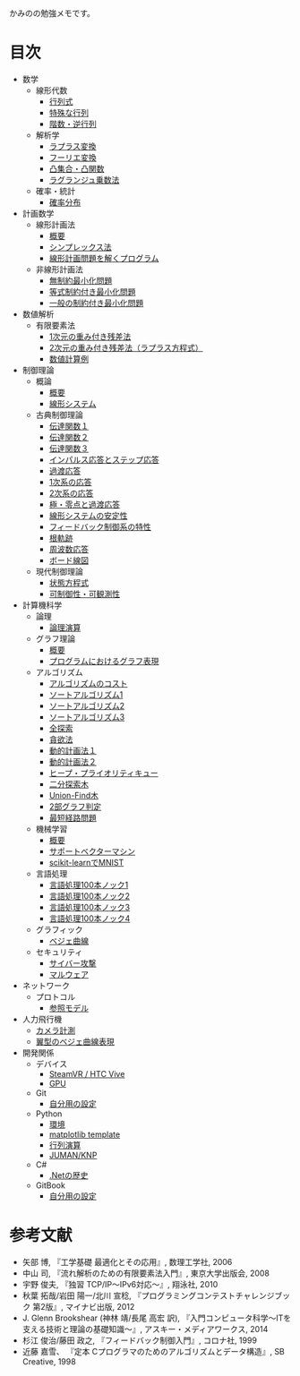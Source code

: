 かみのの勉強メモです。

# 目次

* 数学
  * 線形代数
    * [行列式](mathematics/linear_algebra/determinant.md)
    * [特殊な行列](mathematics/linear_algebra/characteristic_matrix.md)
    * [階数・逆行列](mathematics/linear_algebra/inverse_matrix.md)
  * 解析学
    * [ラプラス変換](mathematics/analysis/laplace_transform.md)
    * [フーリエ変換](mathematics/analysis/fourier_transform.md)
    * [凸集合・凸関数](mathematics/analysis/convex.md)
    * [ラグランジュ乗数法](mathematics/analysis/lagrange_multiplier.md)
  * 確率・統計
    * [確率分布](mathematics/statistics/probability_distribution.md)
* 計画数学
  * 線形計画法
    * [概要](mathematical_programming/linear/intro.md)
    * [シンプレックス法](mathematical_programming/linear/simplex_method.md)
    * [線形計画問題を解くプログラム](mathematical_programming/linear/program.md)
  * 非線形計画法
    * [無制約最小化問題](mathematical_programming/nonlinear/unconstrained.md)
    * [等式制約付き最小化問題](mathematical_programming/nonlinear/equality_constrained.md)
    * [一般の制約付き最小化問題](mathematical_programming/nonlinear/constrained.md)
* 数値解析
  * 有限要素法
    * [1次元の重み付き残差法](numerical_analysis/finite_element_method/1-dimention.md)
    * [2次元の重み付き残差法（ラプラス方程式）](numerical_analysis/finite_element_method/laplaces_equation.md)
    * [数値計算例](numerical_analysis/finite_element_method/examples.md)
* 制御理論
  * 概論
    * [概要](control/abstract/intro.md)
    * [線形システム](control/abstract/linear_system.md)
  * 古典制御理論
    * [伝達関数１](control/classical/transfer_function1.md)
    * [伝達関数２](control/classical/transfer_function2.md)
    * [伝達関数３](control/classical/transfer_function3.md)
    * [インパルス応答とステップ応答](control/classical/impulse_step_response.md)
    * [過渡応答](control/classical/transient_response.md)
    * [1次系の応答](control/classical/first_order_system.md)
    * [2次系の応答](control/classical/second_order_system.md)
    * [極・零点と過渡応答](control/classical/pole_zero.md)
    * [線形システムの安定性](control/classical/stability.md)
    * [フィードバック制御系の特性](control/classical/feedback.md)
    * [根軌跡](control/classical/root_locus.md)
    * [周波数応答](control/classical/frequency_response.md)
    * [ボード線図](control/classical/bode_diagram.md)
  * 現代制御理論
    * [状態方程式](control/modern/state_space_equation.md)
    * [可制御性・可観測性](control/modern/controllability_observability.md)
* 計算機科学
  * 論理
    * [論理演算](computer_science/logic/operation.md)
  * グラフ理論
    * [概要](computer_science/graph_theory/intro.md)
    * [プログラムにおけるグラフ表現](computer_science/graph_theory/graph_expression.md)
  * アルゴリズム
    * [アルゴリズムのコスト](computer_science/algorithm/execution_cost.md)
    * [ソートアルゴリズム1](computer_science/algorithm/sort1.md)
    * [ソートアルゴリズム2](computer_science/algorithm/sort2.md)
    * [ソートアルゴリズム3](computer_science/algorithm/sort3.md)
    * [全探索](computer_science/algorithm/exhaustive_search.md)
    * [貪欲法](computer_science/algorithm/greedy.md)
    * [動的計画法１](computer_science/algorithm/dynamic_programming1.md)
    * [動的計画法２](computer_science/algorithm/dynamic_programming2.md)
    * [ヒープ・プライオリティキュー](computer_science/algorithm/heap.md)
    * [二分探索木](computer_science/algorithm/binary_search_tree.md)
    * [Union-Find木](computer_science/algorithm/union_find_tree.md)
    * [2部グラフ判定](computer_science/algorithm/bipartite_graph.md)
    * [最短経路問題](computer_science/algorithm/shortest_path.md)
  * 機械学習
    * [概要](computer_science/machine_learning/abstract.md)
    * [サポートベクターマシン](computer_science/machine_learning/svm.md)
    * [scikit-learnでMNIST](computer_science/machine_learning/scikit_mnist.md)
  * 言語処理
    * [言語処理100本ノック1](computer_science/language_processing/nlp100_1.md)
    * [言語処理100本ノック2](computer_science/language_processing/nlp100_2.md)
    * [言語処理100本ノック3](computer_science/language_processing/nlp100_3.md)
    * [言語処理100本ノック4](computer_science/language_processing/nlp100_4.md)
  * グラフィック
    * [ベジェ曲線](computer_science/graphic/bezier_curve.md)
  * セキュリティ
    * [サイバー攻撃](computer_science/security/cyber-terrorism.md)
    * [マルウェア](computer_science/security/malware.md)
* ネットワーク
  * プロトコル
    * [参照モデル](network/protocol/reference_model.md)
* 人力飛行機
  * [カメラ計測](hpa/camera_mesurement.md)
  * [翼型のベジェ曲線表現](hpa/foil_bezier.md)
* 開発関係
  * デバイス
    * [SteamVR / HTC Vive](develop/device/steamvr_vive.md)
    * [GPU](develop/device/gpu.md)
  * Git
    * [自分用の設定](develop/git/environment.md)
  * Python
    * [環境](develop/python/environment.md)
    * [matplotlib template](develop/python/matplotlib_template.md)
    * [行列演算](develop/python/matrix_operation.md)
    * [JUMAN/KNP](develop/python/juman_knp.md)
  * C#
    * [.Netの歴史](develop/cs/dotnet_history.md)
  * GitBook
    * [自分用の設定](develop/gitbook/my_setting.md)

# 参考文献

* 矢部 博, 『工学基礎 最適化とその応用』, 数理工学社, 2006
* 中山 司, 『流れ解析のための有限要素法入門』, 東京大学出版会, 2008
* 宇野 俊夫, 『独習 TCP/IP～IPv6対応～』, 翔泳社, 2010
* 秋葉 拓哉/岩田 陽一/北川 宣稔, 『プログラミングコンテストチャレンジブック 第2版』, マイナビ出版, 2012
* J. Glenn Brookshear (神林 靖/長尾 高宏 訳),  『入門コンピュータ科学～ITを支える技術と理論の基礎知識～』, アスキー・メディアワークス, 2014
* 杉江 俊治/藤田 政之, 『フィードバック制御入門』, コロナ社, 1999
* 近藤 嘉雪、 『定本 Cプログラマのためのアルゴリズムとデータ構造』, SB Creative, 1998
